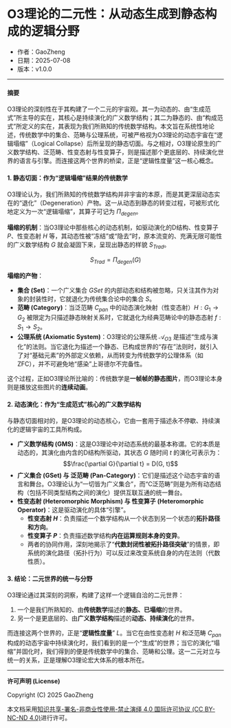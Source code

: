 # **O3理论的二元性：从动态生成到静态构成的逻辑分野**

- 作者：GaoZheng
- 日期：2025-07-08
- 版本：v1.0.0

---

#### **摘要**

O3理论的深刻性在于其构建了一个二元的宇宙观。其一为动态的、由“生成范式”所主导的实在，其核心是持续演化的广义数学结构；其二为静态的、由“构成范式”所定义的实在，其表现为我们所熟知的传统数学结构。本文旨在系统性地论述，传统数学中的集合、范畴与公理系统，可被严格视为O3理论的动态宇宙在“逻辑塌缩”（Logical Collapse）后所呈现的静态切面。与之相对，O3理论原生的广义数学结构、泛范畴、性变态射与性变算子，则是描述那个更底层的、持续演化世界的语言与引擎。而连接这两个世界的桥梁，正是“逻辑性度量”这一核心概念。

#### **1. 静态切面：作为“逻辑塌缩”结果的传统数学**

O3理论认为，我们所熟知的传统数学结构并非宇宙的本原，而是其更深层动态实在的“退化”（Degeneration）产物。这一从动态到静态的转变过程，可被形式化地定义为一次“逻辑塌缩”，其算子可记为 $Π_{degen}$。

**塌缩的机制**：当O3理论中那些核心的动态机制，如驱动演化的D结构、性变算子 $P$、性变态射 $H$ 等，其动态性被“冻结”或“隐去”时，原本流变的、充满无限可能性的广义数学结构 $G$ 就会凝固下来，呈现出静态的样貌 $S_{Trad}$。

$$S_{Trad} = Π_{degen}(G)$$

**塌缩的产物**：

* **集合 (Set)**：一个广义集合 $GSet$ 的内部动态和结构被忽略，只关注其作为对象的封装性时，它就退化为传统集合论中的集合 $S$。
* **范畴 (Category)**：当泛范畴 $C_{pan}$ 中的动态演化映射（性变态射）$H: G_1 \rightarrow G_2$ 被限定为只描述静态映射关系时，它就退化为经典范畴论中的静态态射 $f: S_1 \rightarrow S_2$。
* **公理系统 (Axiomatic System)**：O3理论的公理系统 $\mathcal{A}_{O3}$ 是描述“生成与演化”的法则。当它退化为描述一个静态、已构成世界的“存在”法则时，就引入了对“基础元素”的外部定义依赖，从而转变为传统数学的公理体系（如ZFC），并不可避免地“感染”上哥德尔不完备性。

这个过程，正如O3理论所比喻的：传统数学是**一帧帧的静态图片**，而O3理论本身则是播放这些图片的**连续动画**。

#### **2. 动态演化：作为“生成范式”核心的广义数学结构**

与静态切面相对的，是O3理论的动态核心，它由一套用于描述永不停歇、持续演化的逻辑宇宙的工具所构成。

* **广义数学结构 (GMS)**：这是O3理论中对动态系统的最基本称谓。它的本质是动态的，其演化由内含的D结构所驱动，其状态 $G$ 随时间 $t$ 的演化可表示为：
    $$\frac{\partial G}{\partial t} = D(G, t)$$
* **广义集合 (GSet) 与 泛范畴 (Pan-Category)**：它们是描述这个动态宇宙的语言和舞台。O3理论认为“一切皆为广义集合”，而“C泛范畴”则是为所有动态结构（包括不同类型结构之间的演化）提供互联互通的统一舞台。
* **性变态射 (Heteromorphic Morphism) 与 性变算子 (Heteromorphic Operator)**：这是驱动演化的具体“引擎”。
    * **性变态射 $H$**：负责描述一个数学结构从一个状态到另一个状态的**拓扑路径和方向**。
    * **性变算子 $P$**：负责描述数学结构**内在运算规则本身的变异**。
    * 两者的协同作用，深刻地揭示了“**代数封闭性被拓扑路径突破**”的情景，即系统的演化路径（拓扑行为）可以反过来改变系统自身的内在法则（代数性质）。

#### **3. 结论：二元世界的统一与分野**

O3理论通过其深刻的洞察，构建了这样一个逻辑自洽的二元世界：

1.  一个是我们所熟知的、由**传统数学**描述的**静态、已塌缩**的世界。
2.  另一个是更底层的、由**广义数学结构**描述的**动态、持续演化**的世界。

而连接这两个世界的，正是“**逻辑性度量**” $L$。当它在由性变态射 $H$ 和泛范畴 $C_{pan}$ 构成的动态宇宙中持续演化时，我们看到的是一个“生成”的世界；当它的演化“塌缩”并固化时，我们得到的便是传统数学中的集合、范畴和公理。这一二元对立与统一的关系，正是理解O3理论宏大体系的根本所在。

---

**许可声明 (License)**

Copyright (C) 2025 GaoZheng 

本文档采用[知识共享-署名-非商业性使用-禁止演绎 4.0 国际许可协议 (CC BY-NC-ND 4.0)](https://creativecommons.org/licenses/by-nc-nd/4.0/deed.zh-Hans)进行许可。
